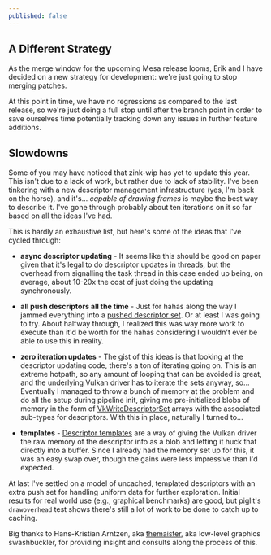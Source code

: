 ```yaml
---
published: false
---
```

## A Different Strategy

As the merge window for the upcoming Mesa release looms, Erik and I have decided on a new strategy for development: we're just going to stop merging patches.

At this point in time, we have no regressions as compared to the last release, so we're just doing a full stop until after the branch point in order to save ourselves time potentially tracking down any issues in further feature additions.

## Slowdowns
Some of you may have noticed that zink-wip has yet to update this year. This isn't due to a lack of work, but rather due to lack of stability. I've been tinkering with a new descriptor management infrastructure (yes, I'm back on the horse), and it's... _capable of drawing frames_ is maybe the best way to describe it. I've gone through probably about ten iterations on it so far based on all the ideas I've had.

This is hardly an exhaustive list, but here's some of the ideas that I've cycled through:
* **async descriptor updating** - It seems like this should be good on paper given that it's legal to do descriptor updates in threads, but the overhead from signalling the task thread in this case ended up being, on average, about 10-20x the cost of just doing the updating synchronously.

* **all push descriptors all the time** - Just for hahas along the way I jammed everything into a [pushed descriptor set](https://www.khronos.org/registry/vulkan/specs/1.2-extensions/man/html/VK_KHR_push_descriptor.html). Or at least I was going to try. About halfway through, I realized this was way more work to execute than it'd be worth for the hahas considering I wouldn't ever be able to use this in reality.

* **zero iteration updates** - The gist of this ideas is that looking at the descriptor updating code, there's a ton of iterating going on. This is an extreme hotpath, so any amount of looping that can be avoided is great, and the underlying Vulkan driver has to iterate the sets anyway, so... Eventually I managed to throw a bunch of memory at the problem and do all the setup during pipeline init, giving me pre-initialized blobs of memory in the form of [VkWriteDescriptorSet](https://www.khronos.org/registry/vulkan/specs/1.2-extensions/man/html/VkWriteDescriptorSet.html) arrays with the associated sub-types for descriptors. With this in place, naturally I turned to...

* **templates** - [Descriptor templates](https://www.khronos.org/registry/vulkan/specs/1.2-extensions/man/html/VK_KHR_descriptor_update_template.html) are a way of giving the Vulkan driver the raw memory of the descriptor info as a blob and letting it huck that directly into a buffer. Since I already had the memory set up for this, it was an easy swap over, though the gains were less impressive than I'd expected.

At last I've settled on a model of uncached, templated descriptors with an extra push set for handling uniform data for further exploration. Initial results for real world use (e.g., graphical benchmarks) are good, but piglit's `drawoverhead` test shows there's still a lot of work to be done to catch up to caching.

Big thanks to Hans-Kristian Arntzen, aka [themaister](https://themaister.net/blog/), aka low-level graphics swashbuckler, for providing insight and consults along the process of this.